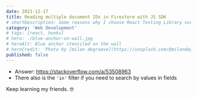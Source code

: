 ```yaml
---
date: 2021-12-17
title: Reading multiple document IDs in Firestore with JS SDK
# shortDescription: Some reasons why I choose React Testing Library over Enzyme for testing React components
category: 'Web Development'
# tags: [react, hooks]
# hero: ./blue-anchor-on-wall.jpg
# heroAlt: Blue anchor stenciled on the wall
# heroCredit: 'Photo by [milan degraeve](https://unsplash.com/@milandegraeve)'
published: false
---
```


- Answer: https://stackoverflow.com/a/53508963
- There also is the `'in'` filter if you need to search by values in fields

Keep learning my friends. 🤓
